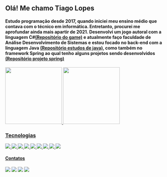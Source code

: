 ## Olá! Me chamo Tiago Lopes 
 ####  Estudo programação desde 2017, quando iniciei meu ensino médio que contava com o técnico em informática. Entretanto, procurei me aprofundar ainda mais apartir de 2021. Desenvolvi um jogo autoral com a linguagem C#<a href="https://github.com/tiagolopesdev/Colleted">(Repositório do game)</a> e atualmente faço faculdade de Análise Desenvolvimento de Sistemas e estou focado no back-end com a linguagem Java <a href="https://github.com/tiagolopesdev/estudandoJava">(Repositório estudos de java)</a>, como também no framework Spring ao qual tenho alguns projetos sendo desenvolvidos <a href="https://github.com/tiagolopesdev/cobranca">(Repositório projeto spring)</a>
 
 <div>
  <a href="https://github.com/tiagolopesdev">
  <img height="180em" src="https://github-readme-stats.vercel.app/api?username=tiagolopesdev&show_icons=true&theme=dark&include_all_commits=true&count_private=true"/>
  <img height="180em" src="https://github-readme-stats.vercel.app/api/top-langs/?username=tiagolopesdev&layout=compact&langs_count=7&theme=dark"/>
</div>

<h3>Tecnologias</h3>
 <div>
  <img src="https://img.shields.io/badge/Linguagem-Java-red">
  <img src="https://img.shields.io/badge/Banco%20de%20dados-MySQL-blue">
  <img src="https://img.shields.io/badge/ORM-Hibernate-success">
  <img src="https://img.shields.io/badge/Framework-Spring-success">
  <img src="https://img.shields.io/badge/Framework-Spring%20Data-success">
  <img src="https://img.shields.io/badge/Framework-Spring%20Security-success">
  <img src="https://img.shields.io/badge/Framework-Spring%20MVC-success">
  <img src="https://img.shields.io/badge/Linguagem de marcação-HTML-orange">
  <img src="https://img.shields.io/badge/Linguagem de estilização-CSS-orange">
</div> 
 
<h4>Contatos</h4>
<div> 
  <a href="https://instagram.com/tiago_lopes_14" target="_blank"><img src="https://img.shields.io/badge/-Instagram-%23E4405F?style=for-the-badge&logo=instagram&logoColor=white" target="_blank"></a> 
  <a href="mailto:saxtiago@gmailcom"><img src="https://img.shields.io/badge/-Gmail-%23333?style=for-the-badge&logo=gmail&logoColor=white" target="_blank"></a>
  <a href="https://www.linkedin.com/in/tiagolopesdeveloper/" target="_blank"><img src="https://img.shields.io/badge/-LinkedIn-%230077B5?style=for-the-badge&logo=linkedin&logoColor=white" target="_blank"></a>
  <a href="https://t.me/tiagoLopesDev" target="_blank"><img src="https://img.shields.io/badge/Telegram-2CA5E0?style=for-the-badge&logo=telegram&logoColor=white" target="_blank"></a>
 
</div>
